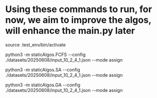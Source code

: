 # Using these commands to run, for now, we aim to improve the algos, will enhance the main.py later

source .test_env/bin/activate

python3 -m staticAlgos.FCFS --config ./datasets/20250608/input_10_2_4_1.json --mode assign

python3 -m staticAlgos.SA --config ./datasets/20250608/input_10_2_4_1.json --mode assign

python3 -m staticAlgos.GA --config ./datasets/20250608/input_10_2_4_1.json --mode assign
